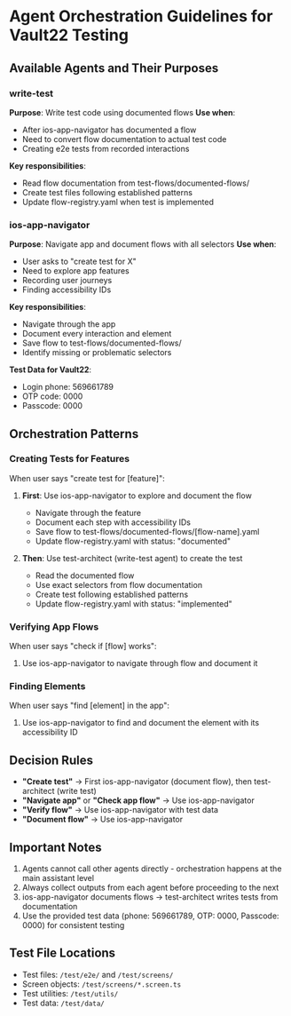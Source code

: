 # Agent Orchestration Guidelines for Vault22 Testing

## Available Agents and Their Purposes

### write-test
**Purpose**: Write test code using documented flows
**Use when**: 
- After ios-app-navigator has documented a flow
- Need to convert flow documentation to actual test code
- Creating e2e tests from recorded interactions

**Key responsibilities**:
- Read flow documentation from test-flows/documented-flows/
- Create test files following established patterns
- Update flow-registry.yaml when test is implemented

### ios-app-navigator
**Purpose**: Navigate app and document flows with all selectors
**Use when**:
- User asks to "create test for X"
- Need to explore app features
- Recording user journeys
- Finding accessibility IDs

**Key responsibilities**:
- Navigate through the app
- Document every interaction and element
- Save flow to test-flows/documented-flows/
- Identify missing or problematic selectors

**Test Data for Vault22**:
- Login phone: 569661789
- OTP code: 0000
- Passcode: 0000

## Orchestration Patterns

### Creating Tests for Features
When user says "create test for [feature]":

1. **First**: Use ios-app-navigator to explore and document the flow
   - Navigate through the feature
   - Document each step with accessibility IDs
   - Save flow to test-flows/documented-flows/[flow-name].yaml
   - Update flow-registry.yaml with status: "documented"

2. **Then**: Use test-architect (write-test agent) to create the test
   - Read the documented flow
   - Use exact selectors from flow documentation
   - Create test following established patterns
   - Update flow-registry.yaml with status: "implemented"

### Verifying App Flows
When user says "check if [flow] works":

1. Use ios-app-navigator to navigate through flow and document it

### Finding Elements
When user says "find [element] in the app":

1. Use ios-app-navigator to find and document the element with its accessibility ID

## Decision Rules

- **"Create test"** → First ios-app-navigator (document flow), then test-architect (write test)
- **"Navigate app"** or **"Check app flow"** → Use ios-app-navigator
- **"Verify flow"** → Use ios-app-navigator with test data
- **"Document flow"** → Use ios-app-navigator

## Important Notes

1. Agents cannot call other agents directly - orchestration happens at the main assistant level
2. Always collect outputs from each agent before proceeding to the next
3. ios-app-navigator documents flows → test-architect writes tests from documentation
4. Use the provided test data (phone: 569661789, OTP: 0000, Passcode: 0000) for consistent testing

## Test File Locations

- Test files: `/test/e2e/` and `/test/screens/`
- Screen objects: `/test/screens/*.screen.ts`
- Test utilities: `/test/utils/`
- Test data: `/test/data/`